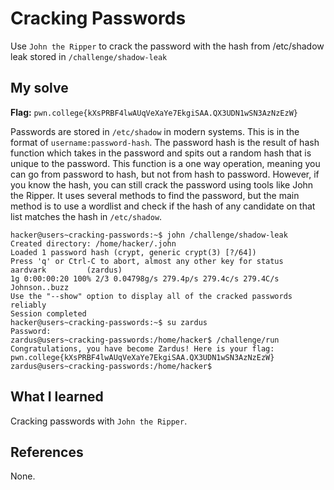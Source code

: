 # Cracking Passwords
Use `John the Ripper` to crack the password with the hash from /etc/shadow leak stored in `/challenge/shadow-leak`

## My solve
**Flag:** `pwn.college{kXsPRBF4lwAUqVeXaYe7EkgiSAA.QX3UDN1wSN3AzNzEzW}`

Passwords are stored in `/etc/shadow` in modern systems. This is in the format of `username:password-hash`. The password hash is the result of hash function which takes in the password and spits out a random hash that is unique to the password. This function is a one way operation, meaning you can go from password to hash, but not from hash to password.
However, if you know the hash, you can still crack the password using tools like John the Ripper. It uses several methods to find the password, but the main method is to use a wordlist and check if the hash of any candidate on that list matches the hash in `/etc/shadow`.
```
hacker@users~cracking-passwords:~$ john /challenge/shadow-leak 
Created directory: /home/hacker/.john
Loaded 1 password hash (crypt, generic crypt(3) [?/64])
Press 'q' or Ctrl-C to abort, almost any other key for status
aardvark         (zardus)
1g 0:00:00:20 100% 2/3 0.04798g/s 279.4p/s 279.4c/s 279.4C/s Johnson..buzz
Use the "--show" option to display all of the cracked passwords reliably
Session completed
hacker@users~cracking-passwords:~$ su zardus
Password: 
zardus@users~cracking-passwords:/home/hacker$ /challenge/run 
Congratulations, you have become Zardus! Here is your flag:
pwn.college{kXsPRBF4lwAUqVeXaYe7EkgiSAA.QX3UDN1wSN3AzNzEzW}
zardus@users~cracking-passwords:/home/hacker$ 
```

## What I learned
Cracking passwords with `John the Ripper`.

## References 
None.